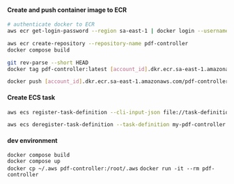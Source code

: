 #### Create and push container image to ECR  
```bash
# authenticate docker to ECR
aws ecr get-login-password --region sa-east-1 | docker login --username AWS --password-stdin [account_id].dkr.ecr.sa-east-1.amazonaws.com

aws ecr create-repository --repository-name pdf-controller
docker compose build

git rev-parse --short HEAD
docker tag pdf-controller:latest [account_id].dkr.ecr.sa-east-1.amazonaws.com/pdf-controller:latest

docker push [account_id].dkr.ecr.sa-east-1.amazonaws.com/pdf-controller:latest
```

#### Create ECS task  
```bash
aws ecs register-task-definition --cli-input-json file://task-definition.json

aws ecs deregister-task-definition --task-definition my-pdf-controller:1
```

#### dev environment
`docker compose build`  
`docker compose up`  
`docker cp ~/.aws pdf-controller:/root/.aws`
`docker run -it --rm pdf-controller`   

